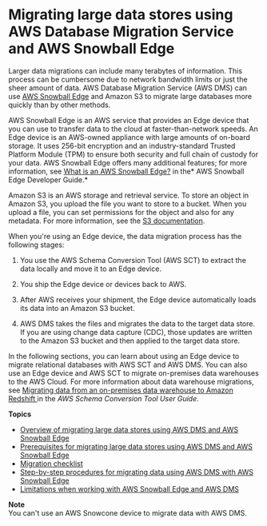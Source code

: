 # Migrating large data stores using AWS Database Migration Service and AWS Snowball Edge<a name="CHAP_LargeDBs"></a>

Larger data migrations can include many terabytes of information\. This process can be cumbersome due to network bandwidth limits or just the sheer amount of data\. AWS Database Migration Service \(AWS DMS\) can use [AWS Snowball Edge](https://aws.amazon.com/snowball-edge/) and Amazon S3 to migrate large databases more quickly than by other methods\. 

AWS Snowball Edge is an AWS service that provides an Edge device that you can use to transfer data to the cloud at faster\-than\-network speeds\. An Edge device is an AWS\-owned appliance with large amounts of on\-board storage\. It uses 256\-bit encryption and an industry\-standard Trusted Platform Module \(TPM\) to ensure both security and full chain of custody for your data\. AWS Snowball Edge offers many additional features; for more information, see [What is an AWS Snowball Edge?](https://docs.aws.amazon.com/snowball/latest/developer-guide/whatisedge.html) in the* AWS Snowball Edge Developer Guide\.*

Amazon S3 is an AWS storage and retrieval service\. To store an object in Amazon S3, you upload the file you want to store to a bucket\. When you upload a file, you can set permissions for the object and also for any metadata\. For more information, see the [S3 documentation](https://docs.aws.amazon.com/s3/index.html)\.

When you're using an Edge device, the data migration process has the following stages: 

1. You use the AWS Schema Conversion Tool \(AWS SCT\) to extract the data locally and move it to an Edge device\. 

1. You ship the Edge device or devices back to AWS\.

1. After AWS receives your shipment, the Edge device automatically loads its data into an Amazon S3 bucket\. 

1. AWS DMS takes the files and migrates the data to the target data store\. If you are using change data capture \(CDC\), those updates are written to the Amazon S3 bucket and then applied to the target data store\.

In the following sections, you can learn about using an Edge device to migrate relational databases with AWS SCT and AWS DMS\. You can also use an Edge device and AWS SCT to migrate on\-premises data warehouses to the AWS Cloud\. For more information about data warehouse migrations, see [Migrating data from an on\-premises data warehouse to Amazon Redshift ](https://docs.aws.amazon.com/SchemaConversionTool/latest/userguide/agents.dw.html) in the *AWS Schema Conversion Tool User Guide*\.

**Topics**
+ [Overview of migrating large data stores using AWS DMS and AWS Snowball Edge](CHAP_LargeDBs.Process.md)
+ [Prerequisites for migrating large data stores using AWS DMS and AWS Snowball Edge](CHAP_LargeDBs.Process.prereqs.md)
+ [Migration checklist](CHAP_LargeDBs.Process.checklist.md)
+ [Step\-by\-step procedures for migrating data using AWS DMS with AWS Snowball Edge](CHAP_LargeDBs.SBS.md)
+ [Limitations when working with AWS Snowball Edge and AWS DMS](CHAP_LargeDBs.Limitations.md)

**Note**  
You can't use an AWS Snowcone device to migrate data with AWS DMS\.